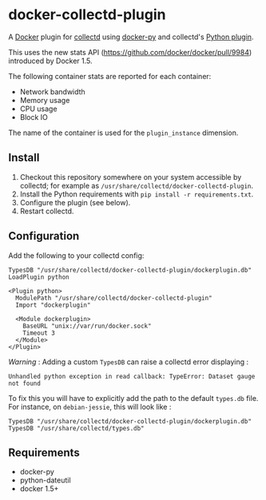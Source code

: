 # docker-collectd-plugin

A [Docker](http://docker.io) plugin for [collectd](http://collectd.org)
using [docker-py](https://github.com/docker/docker-py) and collectd's
[Python plugin](http://collectd.org/documentation/manpages/collectd-python.5.shtml).

This uses the new stats API (https://github.com/docker/docker/pull/9984)
introduced by Docker 1.5.

The following container stats are reported for each container:

* Network bandwidth
* Memory usage
* CPU usage
* Block IO

The name of the container is used for the `plugin_instance` dimension.

## Install

1. Checkout this repository somewhere on your system accessible by
   collectd; for example as
   `/usr/share/collectd/docker-collectd-plugin`.
1. Install the Python requirements with `pip install -r
   requirements.txt`.
1. Configure the plugin (see below).
1. Restart collectd.

## Configuration

Add the following to your collectd config:

```
TypesDB "/usr/share/collectd/docker-collectd-plugin/dockerplugin.db"
LoadPlugin python

<Plugin python>
  ModulePath "/usr/share/collectd/docker-collectd-plugin"
  Import "dockerplugin"

  <Module dockerplugin>
    BaseURL "unix://var/run/docker.sock"
    Timeout 3
  </Module>
</Plugin>
```
*Warning* : 
Adding a custom `TypesDB` can raise a collectd error displaying :
```
Unhandled python exception in read callback: TypeError: Dataset gauge not found
```
To fix this you will have to explicitly add the path to the default `types.db` file. For instance, on `debian-jessie`, this will look like :
```
TypesDB "/usr/share/collectd/docker-collectd-plugin/dockerplugin.db"
TypesDB "/usr/share/collectd/types.db"
```




## Requirements

* docker-py
* python-dateutil
* docker 1.5+
